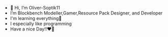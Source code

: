 - 👋 Hi, I’m Oliver-Soptík11
- I’m Blockbench Modeller,Gamer,Resource Pack Designer, and Developer
- I'm learning everything🤣
- I especially like programming
- Have a nice Day!!❤️💖
